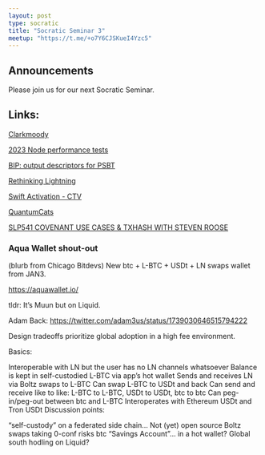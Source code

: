 ```yaml
---
layout: post
type: socratic
title: "Socratic Seminar 3"
meetup: "https://t.me/+o7Y6CJSKueI4Yzc5"
---
```


## Announcements

Please join us for our next Socratic Seminar.

## Links:

[Clarkmoody](https://dashboard.clarkmoody.com/)

[2023 Node performance tests](https://blog.lopp.net/2023-bitcoin-node-performance-tests/)

[BIP: output descriptors for PSBT](https://lists.linuxfoundation.org/pipermail/bitcoin-dev/2023-December/022200.html)

[Rethinking Lightning](https://stacker.news/items/379225)

[Swift Activation - CTV](https://lists.linuxfoundation.org/pipermail/bitcoin-dev/2023-December/022215.html)

[QuantumCats](https://www.quantumcats.xyz/)

[SLP541 COVENANT USE CASES & TXHASH WITH STEVEN ROOSE](https://stephanlivera.com/episode/541/)


### Aqua Wallet shout-out
(blurb from Chicago Bitdevs)
New btc + L-BTC + USDt + LN swaps wallet from JAN3.

https://aquawallet.io/

tldr: It’s Muun but on Liquid.

Adam Back: https://twitter.com/adam3us/status/1739030646515794222

Design tradeoffs prioritize global adoption in a high fee environment.

Basics:

Interoperable with LN but the user has no LN channels whatsoever
Balance is kept in self-custodied L-BTC via app’s hot wallet
Sends and receives LN via Boltz swaps to L-BTC
Can swap L-BTC to USDt and back
Can send and receive like to like: L-BTC to L-BTC, USDt to USDt, btc to btc
Can peg-in/peg-out between btc and L-BTC
Interoperates with Ethereum USDt and Tron USDt
Discussion points:

“self-custody” on a federated side chain…
Not (yet) open source
Boltz swaps taking 0-conf risks
btc “Savings Account”… in a hot wallet?
Global south hodling on Liquid?